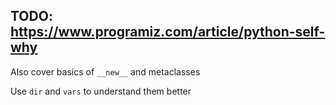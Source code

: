 ## TODO: https://www.programiz.com/article/python-self-why

Also cover basics of `__new__` and metaclasses

Use `dir` and `vars` to understand them better

